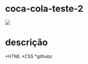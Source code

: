 # coca-cola-teste-2

![](./img/Captura%20de%20Tela%202025-03-17%20às%2013.08.24.png)

# descrição 

*HTML
*CSS
*githubz

